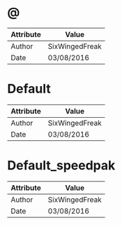 # @
| Attribute | Value |
| ---  | ---     |
| Author | SixWingedFreak |
| Date | 03/08/2016 |
# Default
| Attribute | Value |
| ---  | ---     |
| Author | SixWingedFreak |
| Date | 03/08/2016 |
# Default_speedpak
| Attribute | Value |
| ---  | ---     |
| Author | SixWingedFreak |
| Date | 03/08/2016 |
